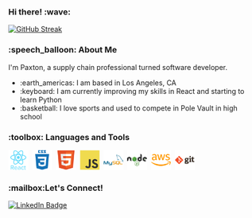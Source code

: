 
<h3>Hi there! :wave:</h3>

<div id="stats">
  <a href="https://git.io/streak-stats"><img src="https://github-readme-streak-stats.herokuapp.com?user=paxtonrosenberg&theme=github-dark" alt="GitHub Streak" /></a>
</div>

<h3>:speech_balloon: About Me</h3>

<p>I'm Paxton, a supply chain professional turned software developer.</p> 

<ul>
<li>:earth_americas: I am based in Los Angeles, CA</li>
<li>:keyboard: I am currently improving my skills in React and starting to learn Python</li>

<li>:basketball: I love sports and used to compete in Pole Vault in high school</li>
</ul>

<h3>:toolbox: Languages and Tools</h3>
<div>
  <img src="https://github.com/devicons/devicon/blob/master/icons/react/react-original-wordmark.svg" title="React" alt="React" width="40" height="40"/>&nbsp;
  <img src="https://github.com/devicons/devicon/blob/master/icons/css3/css3-plain-wordmark.svg"  title="CSS3" alt="CSS" width="40" height="40"/>&nbsp;
  <img src="https://github.com/devicons/devicon/blob/master/icons/html5/html5-original.svg" title="HTML5" alt="HTML" width="40" height="40"/>&nbsp;
  <img src="https://github.com/devicons/devicon/blob/master/icons/javascript/javascript-original.svg" title="JavaScript" alt="JavaScript" width="40" height="40"/>&nbsp;
  <img src="https://github.com/devicons/devicon/blob/master/icons/mysql/mysql-original-wordmark.svg" title="MySQL"  alt="MySQL" width="40" height="40"/>&nbsp;
  <img src="https://github.com/devicons/devicon/blob/master/icons/nodejs/nodejs-original-wordmark.svg" title="NodeJS" alt="NodeJS" width="40" height="40"/>&nbsp;
  <img src="https://github.com/devicons/devicon/blob/master/icons/amazonwebservices/amazonwebservices-plain-wordmark.svg" title="AWS" alt="AWS" width="40" height="40"/>&nbsp;
  <img src="https://github.com/devicons/devicon/blob/master/icons/git/git-original-wordmark.svg" title="Git" **alt="Git" width="40" height="40"/>
</div>

<h3>:mailbox:Let's Connect!</h3>
<div id="badges">
  <a href="https://www.linkedin.com/in/paxton-rosenberg/">
    <img src="https://img.shields.io/badge/LinkedIn-blue?style=for-the-badge&logo=linkedin&logoColor=white" alt="LinkedIn Badge"/>
  </a>
</div>

<!---
PaxtonRosenberg/PaxtonRosenberg is a ✨ special ✨ repository because its `README.md` (this file) appears on your GitHub profile.
You can click the Preview link to take a look at your changes.
--->
